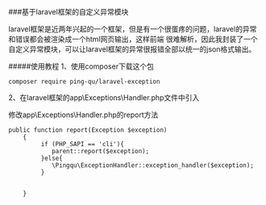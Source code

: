 ###基于laravel框架的自定义异常模块

laravel框架是近两年兴起的一个框架，但是有一个很蛋疼的问题，laravel的异常和错误都会被渲染成一个html网页输出，这样前端
很难解析，因此我封装了一个自定义异常模块，可以让laravel框架的异常很报错全部以统一的json格式输出。

#####使用教程
1、使用composer下载这个包
```angular2html
composer require ping-qu/laravel-exception
```
2、在laravel框架的app\Exceptions\Handler.php文件中引入

修改app\Exceptions\Handler.php的report方法
```angular2html
public function report(Exception $exception)
    {
         if (PHP_SAPI == 'cli'){
            parent::report($exception);
         }else{
            \Pingqu\ExceptionHandler::exception_handler($exception);
         }
        

    }
```